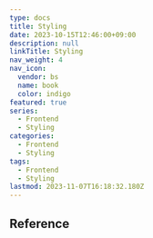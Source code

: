 ```yaml
---
type: docs
title: Styling
date: 2023-10-15T12:46:00+09:00
description: null
linkTitle: Styling
nav_weight: 4
nav_icon:
  vendor: bs
  name: book
  color: indigo
featured: true
series:
  - Frontend
  - Styling
categories:
  - Frontend
  - Styling
tags:
  - Frontend
  - Styling
lastmod: 2023-11-07T16:18:32.180Z
---
```


## Reference
